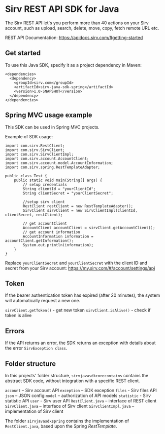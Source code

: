 # Sirv REST API SDK for Java

The Sirv REST API let's you perform more than 40 actions on your Sirv account, such as upload, search, delete, move, copy, fetch remote URL etc.

REST API Documentation: https://apidocs.sirv.com/#getting-started

## Get started

To use this Java SDK, specify it as a project dependency in Maven:
 
```
<dependencies>
  <dependency>
    <groupId>sirv.com</groupId>
    <artifactId>sirv-java-sdk-spring</artifactId>
    <version>1.0-SNAPSHOT</version>
  </dependency>
</dependencies>
```

## Spring MVC usage example

This SDK can be used in Spring MVC projects.

Example of SDK usage:

```
import com.sirv.RestClient;
import com.sirv.SirvClient;
import com.sirv.SirvClientImpl;
import com.sirv.account.AccountClient;
import com.sirv.account.model.AccountInformation;
import com.sirv.spring.RestTemplateAdapter;

public class Test {
    public static void main(String[] args) {
        // setup credentials
        String clientId = "yourClientId";
        String clientSecret = "yourClientSecret";
 
        //setup sirv client
        RestClient restClient = new RestTemplateAdapter();
        SirvClient sirvClient = new SirvClientImpl(clientId, clientSecret, restClient);
 
        // get accountClient
        AccountClient accountClient = sirvClient.getAccountClient();
        // get account information
        AccountInformation information = accountClient.getInformation();
        System.out.println(information);
    }
}
```

Replace `yourClientSecret` and `yourClientSecret` with the client ID and secret from your Sirv account: https://my.sirv.com/#/account/settings/api

## Token

If the bearer authentication token has expired (after 20 minutes), the system will automatically request a new one.

`sirvClient.getToken()` - get new token
`sirvClient.isAlive()` - check if token is alive

## Errors

If the API returns an error, the SDK returns an exception with details about the error `SirvException class`.

## Folder structure

In this projects' folder structure, `sirvjavasdkcorecontains` contains the abstract SDK code, without integration with a specific REST client.

`account` – Sirv account API
`exception` – SDK exception
`files` - Sirv files API
`json` – JSON config
`model` – authorization of API models
`statistic` - Sirv statistic API
`user` - Sirv user API
`RestClient.java` – interface of REST client
`SirvClient.java` – interface of Sirv client
`SirvClientImpl.java` – implementation of Sirv client

The folder `sirvjavasdkspring` contains the implementation of `RestClient.java`, based upon the Spring _RestTemplate_.
